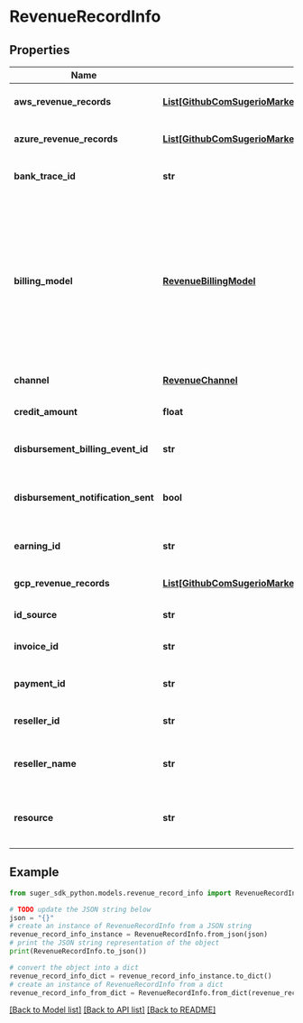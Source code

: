 # RevenueRecordInfo


## Properties

Name | Type | Description | Notes
------------ | ------------- | ------------- | -------------
**aws_revenue_records** | [**List[GithubComSugerioMarketplaceServicePkgLegacyRdsDbLibBillingAwsBillingEvent]**](GithubComSugerioMarketplaceServicePkgLegacyRdsDbLibBillingAwsBillingEvent.md) | For raw revenue records in AWS Marketplace | [optional] 
**azure_revenue_records** | [**List[GithubComSugerioMarketplaceServicePkgLegacyRdsDbLibBillingAzureCmaRevenue]**](GithubComSugerioMarketplaceServicePkgLegacyRdsDbLibBillingAzureCmaRevenue.md) | For raw revenue records in Azure Marketplace | [optional] 
**bank_trace_id** | **str** | The bank trace ID of the revenue record if applicable | [optional] 
**billing_model** | [**RevenueBillingModel**](RevenueBillingModel.md) | The billing model of the revenue record if applicable The value is one of the following: - SubscriptionBased: The revenue record is from a subscription or recurring commitment. - UsageBased: The revenue record is from a usage-based metering. | [optional] 
**channel** | [**RevenueChannel**](RevenueChannel.md) | The channel of revenue record. | [optional] 
**credit_amount** | **float** | The credit amount used in the revenue record. | [optional] 
**disbursement_billing_event_id** | **str** | The disbursement ID of the revenue record if applicable | [optional] 
**disbursement_notification_sent** | **bool** | Whether the disbursement notification has been sent to the seller/ISV. | [optional] 
**earning_id** | **str** | The earning ID of the revenue record if applicable | [optional] 
**gcp_revenue_records** | [**List[GithubComSugerioMarketplaceServicePkgLegacyRdsDbLibBillingGcpChargeUsage]**](GithubComSugerioMarketplaceServicePkgLegacyRdsDbLibBillingGcpChargeUsage.md) | For raw revenue records in GCP Marketplace | [optional] 
**id_source** | **str** | Source of the revenue record ID. | [optional] 
**invoice_id** | **str** | The invoice ID of the revenue record if applicable | [optional] 
**payment_id** | **str** | The payment  ID of the revenue record if applicable | [optional] 
**reseller_id** | **str** | The reseller ID of the revenue record if applicable | [optional] 
**reseller_name** | **str** | The reseller name of the revenue record if application | [optional] 
**resource** | **str** | Resource name for the revenue record. Applicable only to GCP Marketplace. | [optional] 

## Example

```python
from suger_sdk_python.models.revenue_record_info import RevenueRecordInfo

# TODO update the JSON string below
json = "{}"
# create an instance of RevenueRecordInfo from a JSON string
revenue_record_info_instance = RevenueRecordInfo.from_json(json)
# print the JSON string representation of the object
print(RevenueRecordInfo.to_json())

# convert the object into a dict
revenue_record_info_dict = revenue_record_info_instance.to_dict()
# create an instance of RevenueRecordInfo from a dict
revenue_record_info_from_dict = RevenueRecordInfo.from_dict(revenue_record_info_dict)
```
[[Back to Model list]](../README.md#documentation-for-models) [[Back to API list]](../README.md#documentation-for-api-endpoints) [[Back to README]](../README.md)


